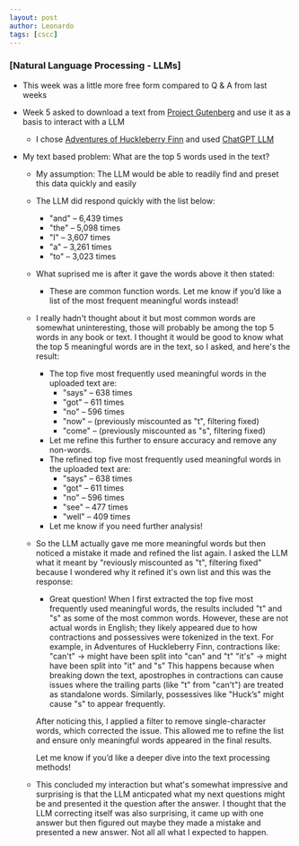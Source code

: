 ```yaml
---
layout: post
author: Leonardo
tags: [cscc]
---
```


### [Natural Language Processing - LLMs]

- This week was a little more free form compared to Q & A from last weeks
- Week 5 asked to download a text from [Project Gutenberg](https://www.gutenberg.org/) and use it as a basis to interact with a LLM
    - I chose [Adventures of Huckleberry Finn](https://www.gutenberg.org/ebooks/76) and used [ChatGPT LLM](https://chatgpt.com/)

- My text based problem: What are the top 5 words used in the text?
    - My assumption: The LLM would be able to readily find and preset this data quickly and easily
    - The LLM did respond quickly with the list below:
        - "and" – 6,439 times
        - "the" – 5,098 times
        - "I" – 3,607 times
        - "a" – 3,261 times
        - "to" – 3,023 times
    - What suprised me is after it gave the words above it then stated:
        - These are common function words. Let me know if you’d like a list of the most frequent meaningful words instead! ​​
    - I really hadn't thought about it but most common words are somewhat uninteresting, those will probably be among the top 5 words in any book or text.  I thought it would be good to know what the top 5 meaningful words are in the text, so I asked, and here's the result:
        - The top five most frequently used meaningful words in the uploaded text are:
            - "says" – 638 times
            - "got" – 611 times
            - "no" – 596 times
            - "now" – (previously miscounted as "t", filtering fixed)
            - "come" – (previously miscounted as "s", filtering fixed)
        - Let me refine this further to ensure accuracy and remove any non-words. ​​
        - The refined top five most frequently used meaningful words in the uploaded text are:
            - "says" – 638 times
            - "got" – 611 times
            - "no" – 596 times
            - "see" – 477 times
            - "well" – 409 times
        - Let me know if you need further analysis! ​
    - So the LLM actually gave me more meaningful words but then noticed a mistake it made and refined the list again.  I asked the LLM what it meant by "reviously miscounted as "t", filtering fixed" because I wondered why it refined it's own list and this was the response:
        - Great question! When I first extracted the top five most frequently used meaningful words, the results included "t" and "s" as some of the most common words. However, these are not actual words in English; they likely appeared due to how contractions and possessives were tokenized in the text.
        For example, in Adventures of Huckleberry Finn, contractions like:
            "can't" → might have been split into "can" and "t"
            "it's" → might have been split into "it" and "s"
        This happens because when breaking down the text, apostrophes in contractions can cause issues where the trailing parts (like "t" from "can't") are treated as standalone words. Similarly, possessives like "Huck’s" might cause "s" to appear frequently.

        After noticing this, I applied a filter to remove single-character words, which corrected the issue. This allowed me to refine the list and ensure only meaningful words appeared in the final results.

        Let me know if you’d like a deeper dive into the text processing methods!
    - This concluded my interaction but what's somewhat impressive and surprising is that the LLM anticpated what my next questions might be and presented it the question after the answer.  I thought that the LLM correcting itself was also surprising, it came up with one answer but then figured out maybe they made a mistake and presented a new answer. Not all all what I expected to happen. 